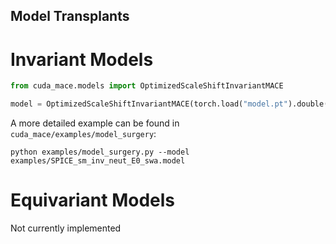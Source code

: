 
## Model Transplants

# Invariant Models
```python
from cuda_mace.models import OptimizedScaleShiftInvariantMACE

model = OptimizedScaleShiftInvariantMACE(torch.load("model.pt").double())
```

A more detailed example can be found in `cuda_mace/examples/model_surgery`:

```
python examples/model_surgery.py --model examples/SPICE_sm_inv_neut_E0_swa.model
```

# Equivariant Models

Not currently implemented